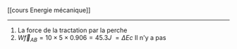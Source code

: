   [[cours Energie mécanique]]
___
1. La force de la tractation par la perche
2. $W\overrightarrow{f}_{AB}=10\times 5 \times 0.906 = 45.3 J$
$= \Delta Ec$
Il n'y a pas 